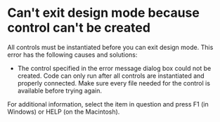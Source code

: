 
# Can't exit design mode because control can't be created

All controls must be instantiated before you can exit design mode. This error has the following causes and solutions:



- The control specified in the error message dialog box could not be created. Code can only run after all controls are instantiated and properly connected. Make sure every file needed for the control is available before trying again.
    

For additional information, select the item in question and press F1 (in Windows) or HELP (on the Macintosh).
